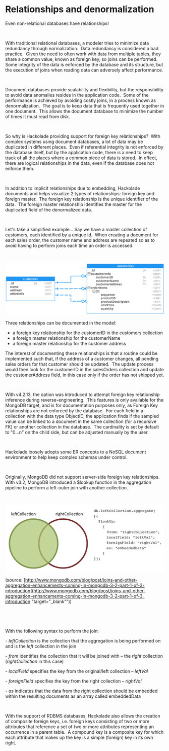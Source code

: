 # Relationships and denormalization

Even non-relational databases have relationships\!

&nbsp;

With traditional relational databases, a modeler tries to minimize data redundancy through normalization.&nbsp; Data redundancy is considered a bad practice.&nbsp; Given the need to often work with data from multiple tables, they share a common value, known as foreign key, so joins can be performed.&nbsp; Some integrity of the data is enforced by the database and its structure, but the execution of joins when reading data can adversely affect performance.

&nbsp;

Document databases provide scalability and flexibility, but the responsibility to avoid data anomalies resides in the application code.&nbsp; Some of the performance is achieved by avoiding costly joins, in a process known as denormalization.&nbsp; The goal is to keep data that is frequently used together in one document.&nbsp; This allows the document database to minimize the number of times it must read from disk.

&nbsp;

So why is Hackolade providing support for foreign key relationships?&nbsp; With complex systems using document databases, a lot of data may be duplicated in different places.&nbsp; Even if referential integrity is not enforced by the database itself, but by the application code, there is a need to keep track of all the places where a common piece of data is stored.&nbsp; In effect, there are logical relationships in the data, even if the database does not enforce them.

&nbsp;

In addition to implicit relationships due to embedding, Hackolade documents and helps visualize 2 types of relationships: foreign key and foreign master.&nbsp; The foreign key relationship is the unique identifier of the data.&nbsp; The foreign master relationship identifies the master for the duplicated field of the denormalized data.&nbsp; &nbsp;

&nbsp;

Let's take a simplified example... Say we have a master collection of customers, each identified by a unique id.&nbsp; When creating a document for each sales order, the customer name and address are repeated so as to avoid having to perform joins each time an order is accessed. &nbsp;

&nbsp;

![Image](<lib/Relationships%20and%20denormalization.png>)

Three relationships can be documented in the model:

* a foreign key relationship for the customerID in the customers collection
* a foreign master relationship for the customerName
* a foreign master relationship for the customer address

The interest of documenting these relationships is that a routine could be implemented such that, if the address of a customer changes, all pending sales orders for that customer should be updated.&nbsp; The update process would then look for the customerID in the salesOrders collection and update the customerAddress field, in this case only if the order has not shipped yet.

&nbsp;

With v4.2.13, the option was introduced to attempt foreign key relationship inference during reverse-engineering.&nbsp; This features is only available for the MongoDB target, and is for documentation purposes only, as Foreign Key relationships are not enforced by the database.&nbsp; For each field in a collection with the data type ObjectID, the application finds if the sampled value can be linked to a document in the same collection (for a recursive FK) or another collection in the database.&nbsp; The cardinality is set by default to "0...n" on the child side, but can be adjusted manually by the user.

&nbsp;

Hackolade loosely adopts some ER concepts to a NoSQL document environment to help keep complex schemas under control.

&nbsp;

Originally, MongoDB did not support server-side foreign key relationships.&nbsp; With v3.2, MongoDB introduced a $lookup function in the aggregation pipeline to perform a left-outer join with another collection.

&nbsp;

![Image](<lib/MongoDB%20left-outer%20join.png>)

(source: [http://www.mongodb.com/blog/post/joins-and-other-aggregation-enhancements-coming-in-mongodb-3-2-part-1-of-3-introduction](<http://www.mongodb.com/blog/post/joins-and-other-aggregation-enhancements-coming-in-mongodb-3-2-part-1-of-3-introduction> "target=\"\_blank\""))

&nbsp;

&nbsp;

With the following syntax to perform the join:

\- *leftCollection* is the collection that the aggregation is being performed on and is the *left* collection in the join

\- *from* identifies the collection that it will be joined with – the *right* collection (*rightCollection* in this case)

\- *localField* specifies the key from the original/left collection – *leftVal*

\- *foreignField* specifies the key from the right collection – *rightVal*

\- *as* indicates that the data from the right collection should be embedded within the resulting documents as an array called embeddedData

&nbsp;

With the support of RDBMS databases, Hackolade also allows the creation of composite foreign keys, i.e. foreign keys consisting of two or more attributes that reference a set of two or more attributes representing an occurrence in a parent table.&nbsp; A compound key is a composite key for which each attribute that makes up the key is a simple (foreign) key in its own right.

